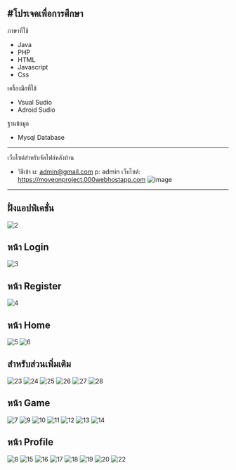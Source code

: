 #โปรเจคเพื่อการศึกษา
----------------------------------
ภาษาที่ใช้
- Java
- PHP
- HTML
- Javascript
- Css

เครื่องมือที่ใช้
- Vsual Sudio
- Adroid Sudio

ฐานข้อมูล
- Mysql Database
-----------------------------------
เว็บไซต์สำหรับจัดไฟล์หลังบ้าน
- วิธีเข้า 
u: admin@gmail.com 
p: admin เว็บไซต์: 
https://moveonproject.000webhostapp.com
![image](https://user-images.githubusercontent.com/59292729/114999585-2ff47900-9ecc-11eb-8678-b6d879dee4ef.png)
------------------------------------
ฝั่งแอปพิเคชั่น
------------------------------------
![2](https://user-images.githubusercontent.com/59292729/115000899-654d9680-9ecd-11eb-807f-c0766c8b27a5.png)

หน้า Login 
------------------------------------
![3](https://user-images.githubusercontent.com/59292729/115001798-3257d280-9ece-11eb-9b97-f36d11359d1f.png)

หน้า Register
------------------------------------
![4](https://user-images.githubusercontent.com/59292729/115002185-a4301c00-9ece-11eb-8d90-92950aaf82ba.png)

หน้า Home
------------------------------------
![5](https://user-images.githubusercontent.com/59292729/115007234-f7f13400-9ed3-11eb-817d-ef1b8b8c40ac.png)
![6](https://user-images.githubusercontent.com/59292729/115008551-70a4c000-9ed5-11eb-9c7e-3a5ac4714fdb.png)

สำหรับส่วนเพิ่มเติม
------------------------------------
![23](https://user-images.githubusercontent.com/59292729/115010288-6be10b80-9ed7-11eb-8f5a-74065458ce14.png)
![24](https://user-images.githubusercontent.com/59292729/115010295-6d123880-9ed7-11eb-936f-ce79c9187a75.png)
![25](https://user-images.githubusercontent.com/59292729/115010303-6f749280-9ed7-11eb-8bb3-dde18c8e3088.png)
![26](https://user-images.githubusercontent.com/59292729/115010310-713e5600-9ed7-11eb-963f-01b703aff2f3.png)
![27](https://user-images.githubusercontent.com/59292729/115010315-73081980-9ed7-11eb-9d38-333794f607c3.png)
![28](https://user-images.githubusercontent.com/59292729/115010319-74d1dd00-9ed7-11eb-8a82-91349efeefd0.png)


หน้า Game
------------------------------------
![7](https://user-images.githubusercontent.com/59292729/115008661-9631c980-9ed5-11eb-92b2-35f6974b02f8.png)
![9](https://user-images.githubusercontent.com/59292729/115008930-ead54480-9ed5-11eb-906d-5b34d27dc753.png)
![10](https://user-images.githubusercontent.com/59292729/115009150-2a9c2c00-9ed6-11eb-8cfb-ad6f6e27eaa7.png)
![11](https://user-images.githubusercontent.com/59292729/115009158-2bcd5900-9ed6-11eb-9c75-1837a2021aba.png)
![12](https://user-images.githubusercontent.com/59292729/115009243-4a335480-9ed6-11eb-9535-3594c6429772.png)
![13](https://user-images.githubusercontent.com/59292729/115009253-4bfd1800-9ed6-11eb-8038-f59bf47389d4.png)
![14](https://user-images.githubusercontent.com/59292729/115009258-4dc6db80-9ed6-11eb-804c-aa4cbe0a4921.png)


หน้า Profile
------------------------------------
![8](https://user-images.githubusercontent.com/59292729/115008705-a649a900-9ed5-11eb-9f19-fc60e32abe82.png)
![15](https://user-images.githubusercontent.com/59292729/115009286-56b7ad00-9ed6-11eb-96e2-da289d4a36ba.png)
![16](https://user-images.githubusercontent.com/59292729/115009667-ba41da80-9ed6-11eb-8a0f-ebb74965fa84.png)
![17](https://user-images.githubusercontent.com/59292729/115009676-bc0b9e00-9ed6-11eb-804d-5959e518ed07.png)
![18](https://user-images.githubusercontent.com/59292729/115009689-bdd56180-9ed6-11eb-9c61-550a35767b1f.png)
![19](https://user-images.githubusercontent.com/59292729/115009696-bf9f2500-9ed6-11eb-8c11-2d46ec997864.png)
![20](https://user-images.githubusercontent.com/59292729/115010146-49e78900-9ed7-11eb-9d8d-920493b74dde.png)
![22](https://user-images.githubusercontent.com/59292729/115010187-510e9700-9ed7-11eb-8664-6b2479e9a9cf.png)










